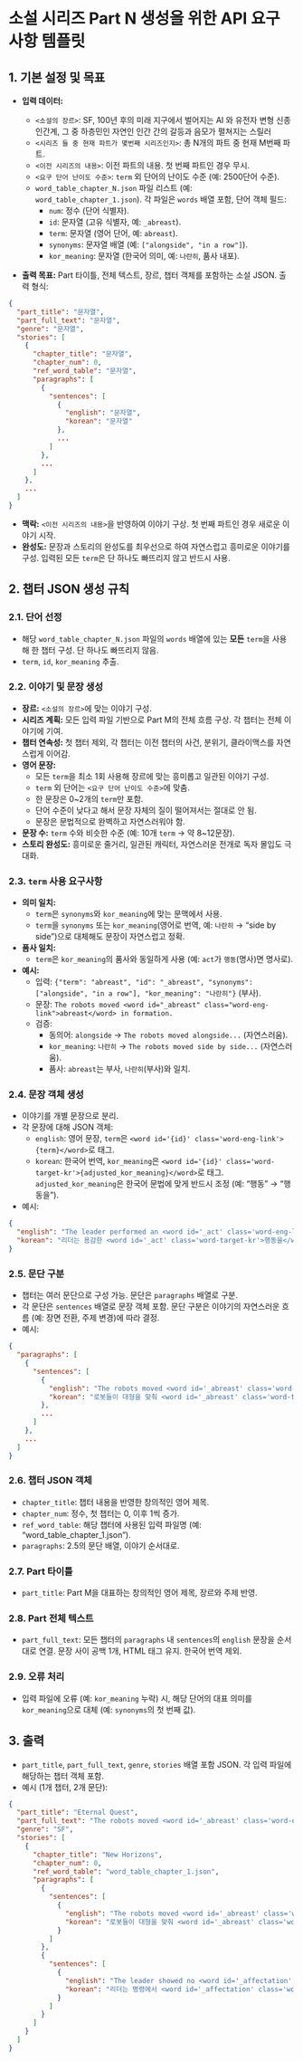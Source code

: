 # 소설 시리즈 Part N 생성을 위한 API 요구사항 템플릿

## 1. 기본 설정 및 목표

- **입력 데이터:**
  - `<소설의 장르>`: SF, 100년 후의 미래 지구에서 벌어지는 AI 와 유전자 변형 신종 인간계, 그 중 하층민인 자연인 인간 간의 갈등과 음모가 펼쳐지는 스릴러
  - `<시리즈 들 중 현재 파트가 몇번째 시리즈인지>`: 총 N개의 파트 중 현재 M번째 파트.
  - `<이전 시리즈의 내용>`: 이전 파트의 내용. 첫 번째 파트인 경우 무시.
  - `<요구 단어 난이도 수준>`: `term` 외 단어의 난이도 수준 (예: 2500단어 수준).
  - `word_table_chapter_N.json` 파일 리스트 (예: `word_table_chapter_1.json`). 각 파일은 `words` 배열 포함, 단어 객체 필드:
    - `num`: 정수 (단어 식별자).
    - `id`: 문자열 (고유 식별자, 예: `_abreast`).
    - `term`: 문자열 (영어 단어, 예: `abreast`).
    - `synonyms`: 문자열 배열 (예: `["alongside", "in a row"]`).
    - `kor_meaning`: 문자열 (한국어 의미, 예: `나란히`, 품사 내포).

- **출력 목표:** Part 타이틀, 전체 텍스트, 장르, 챕터 객체를 포함하는 소설 JSON. 출력 형식:
```json
{
  "part_title": "문자열",
  "part_full_text": "문자열",
  "genre": "문자열",
  "stories": [
    {
      "chapter_title": "문자열",
      "chapter_num": 0,
      "ref_word_table": "문자열",
      "paragraphs": [
        {
          "sentences": [
            {
              "english": "문자열",
              "korean": "문자열"
            },
            ...
          ]
        },
        ...
      ]
    },
    ...
  ]
}
```

- **맥락:** `<이전 시리즈의 내용>`을 반영하여 이야기 구상. 첫 번째 파트인 경우 새로운 이야기 시작.
- **완성도:** 문장과 스토리의 완성도를 최우선으로 하여 자연스럽고 흥미로운 이야기를 구성. 입력된 모든 `term`은 단 하나도 빠뜨리지 않고 반드시 사용.

## 2. 챕터 JSON 생성 규칙

### 2.1. 단어 선정
- 해당 `word_table_chapter_N.json` 파일의 `words` 배열에 있는 **모든** `term`을 사용해 한 챕터 구성. 단 하나도 빠뜨리지 않음.
- `term`, `id`, `kor_meaning` 추출.

### 2.2. 이야기 및 문장 생성
- **장르:** `<소설의 장르>`에 맞는 이야기 구성.
- **시리즈 계획:** 모든 입력 파일 기반으로 Part M의 전체 흐름 구상. 각 챕터는 전체 이야기에 기여.
- **챕터 연속성:** 첫 챕터 제외, 각 챕터는 이전 챕터의 사건, 분위기, 클라이맥스를 자연스럽게 이어감.
- **영어 문장:**
  - 모든 `term`을 최소 1회 사용해 장르에 맞는 흥미롭고 일관된 이야기 구성.
  - `term` 외 단어는 `<요구 단어 난이도 수준>`에 맞춤. 
  - 한 문장은 0~2개의 `term`만 포함.
  - 단어 수준이 낮다고 해서 문장 자체의 질이 떨어져서는 절대로 안 됨. 
  - 문장은 문법적으로 완벽하고 자연스러워야 함.
- **문장 수:** `term` 수와 비슷한 수준 (예: 10개 `term` → 약 8~12문장).
- **스토리 완성도:** 흥미로운 줄거리, 일관된 캐릭터, 자연스러운 전개로 독자 몰입도 극대화.

### 2.3. `term` 사용 요구사항
- **의미 일치:**
  - `term`은 `synonyms`와 `kor_meaning`에 맞는 문맥에서 사용.
  - `term`을 `synonyms` 또는 `kor_meaning`(영어로 번역, 예: `나란히` → “side by side”)으로 대체해도 문장이 자연스럽고 정확.
- **품사 일치:**
  - `term`은 `kor_meaning`의 품사와 동일하게 사용 (예: `act`가 `행동`(명사)면 명사로).
- **예시:**
  - 입력: `{"term": "abreast", "id": "_abreast", "synonyms": ["alongside", "in a row"], "kor_meaning": "나란히"}` (부사).
  - 문장: `The robots moved <word id="_abreast" class="word-eng-link">abreast</word> in formation.`
  - 검증:
    - 동의어: `alongside` → `The robots moved alongside...` (자연스러움).
    - `kor_meaning`: `나란히` → `The robots moved side by side...` (자연스러움).
    - 품사: `abreast`는 부사, `나란히`(부사)와 일치.

### 2.4. 문장 객체 생성
- 이야기를 개별 문장으로 분리.
- 각 문장에 대해 JSON 객체:
  - `english`: 영어 문장, `term`은 `<word id='{id}' class='word-eng-link'>{term}</word>`로 태그.
  - `korean`: 한국어 번역, `kor_meaning`은 `<word id='{id}' class='word-target-kr'>{adjusted_kor_meaning}</word>`로 태그. `adjusted_kor_meaning`은 한국어 문법에 맞게 반드시 조정 (예: “행동” → “행동을”).
- 예시:
```json
{
  "english": "The leader performed an <word id='_act' class='word-eng-link'>act</word> of courage.",
  "korean": "리더는 용감한 <word id='_act' class='word-target-kr'>행동을</word> 했다."
}
```

### 2.5. 문단 구분
- 챕터는 여러 문단으로 구성 가능. 문단은 `paragraphs` 배열로 구분.
- 각 문단은 `sentences` 배열로 문장 객체 포함. 문단 구분은 이야기의 자연스러운 흐름 (예: 장면 전환, 주제 변경)에 따라 결정.
- 예시:
```json
{
  "paragraphs": [
    {
      "sentences": [
        {
          "english": "The robots moved <word id='_abreast' class='word-eng-link'>abreast</word> in formation.",
          "korean": "로봇들이 대형을 맞춰 <word id='_abreast' class='word-target-kr'>나란히</word> 이동했다."
        },
        ...
      ]
    },
    ...
  ]
}
```

### 2.6. 챕터 JSON 객체
- `chapter_title`: 챕터 내용을 반영한 창의적인 영어 제목.
- `chapter_num`: 정수, 첫 챕터는 0, 이후 1씩 증가.
- `ref_word_table`: 해당 챕터에 사용된 입력 파일명 (예: “word_table_chapter_1.json”).
- `paragraphs`: 2.5의 문단 배열, 이야기 순서대로.

### 2.7. Part 타이틀
- `part_title`: Part M을 대표하는 창의적인 영어 제목, 장르와 주제 반영.

### 2.8. Part 전체 텍스트
- `part_full_text`: 모든 챕터의 `paragraphs` 내 `sentences`의 `english` 문장을 순서대로 연결. 문장 사이 공백 1개, HTML 태그 유지. 한국어 번역 제외.

### 2.9. 오류 처리
- 입력 파일에 오류 (예: `kor_meaning` 누락) 시, 해당 단어의 대표 의미를 `kor_meaning`으로 대체 (예: `synonyms`의 첫 번째 값).

## 3. 출력
- `part_title`, `part_full_text`, `genre`, `stories` 배열 포함 JSON. 각 입력 파일에 해당하는 챕터 객체 포함.
- 예시 (1개 챕터, 2개 문단):
```json
{
  "part_title": "Eternal Quest",
  "part_full_text": "The robots moved <word id='_abreast' class='word-eng-link'>abreast</word> in formation. The leader showed no <word id='_affectation' class='word-eng-link'>affectation</word> in their command.",
  "genre": "SF",
  "stories": [
    {
      "chapter_title": "New Horizons",
      "chapter_num": 0,
      "ref_word_table": "word_table_chapter_1.json",
      "paragraphs": [
        {
          "sentences": [
            {
              "english": "The robots moved <word id='_abreast' class='word-eng-link'>abreast</word> in formation.",
              "korean": "로봇들이 대형을 맞춰 <word id='_abreast' class='word-target-kr'>나란히</word> 이동했다."
            }
          ]
        },
        {
          "sentences": [
            {
              "english": "The leader showed no <word id='_affectation' class='word-eng-link'>affectation</word> in their command.",
              "korean": "리더는 명령에서 <word id='_affectation' class='word-target-kr'>가식을</word> 보이지 않았다."
            }
          ]
        }
      ]
    }
  ]
}
```